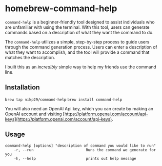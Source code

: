 # homebrew-command-help
`command-help` is a beginner-friendly tool designed to assist individuals who are unfamiliar with using the terminal. With this tool, users can generate commands based on a description of what they want the command to do.

The `command-help` utilizes a simple, step-by-step process to guide users through the command generation process. Users can enter a description of what they want to accomplish, and the tool will provide a command that matches the description.

I built this as an *incredibly* simple way to help my friends use the command line.
## Installation
`brew tap nikp29/command-help`
`brew install command-help`

You will also need an OpenAI Api key, which you can create by making an OpenAI account and visiting [https://platform.openai.com/account/api-keys](https://platform.openai.com/account/api-keys).

## Usage
```
command-help [options] "description of command you would like to run"
    -r, --run                        Runs the command we generate for you
    -h, --help                       prints out help message
```